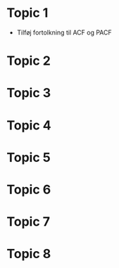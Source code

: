 # Topic 1

- Tilføj fortolkning til ACF og PACF

# Topic 2

# Topic 3

# Topic 4

# Topic 5

# Topic 6

# Topic 7

# Topic 8